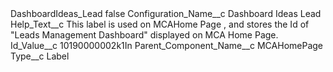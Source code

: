 <?xml version="1.0" encoding="UTF-8"?>
<CustomMetadata xmlns="http://soap.sforce.com/2006/04/metadata" xmlns:xsi="http://www.w3.org/2001/XMLSchema-instance" xmlns:xsd="http://www.w3.org/2001/XMLSchema">
    <label>DashboardIdeas_Lead</label>
    <protected>false</protected>
    <values>
        <field>Configuration_Name__c</field>
        <value xsi:type="xsd:string">Dashboard Ideas Lead</value>
    </values>
    <values>
        <field>Help_Text__c</field>
        <value xsi:type="xsd:string">This label is used on MCAHome Page , and stores the Id of &quot;Leads Management Dashboard&quot; displayed on MCA Home Page.</value>
    </values>
    <values>
        <field>Id_Value__c</field>
        <value xsi:type="xsd:string">10190000002k1In</value>
    </values>
    <values>
        <field>Parent_Component_Name__c</field>
        <value xsi:type="xsd:string">MCAHomePage</value>
    </values>
    <values>
        <field>Type__c</field>
        <value xsi:type="xsd:string">Label</value>
    </values>
</CustomMetadata>
